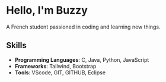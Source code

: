 # Hello, I'm Buzzy

A French student passioned in coding and learning new things.

## Skills

- **Programming Languages**: C, Java, Python, JavaScript
- **Frameworks**: Tailwind, Bootstrap
- **Tools**: VScode, GIT, GITHUB, Eclipse

#

